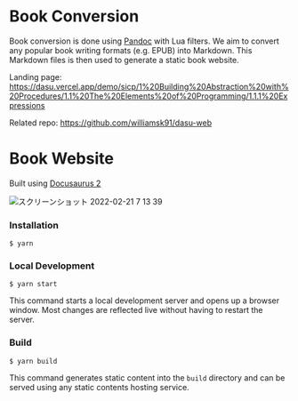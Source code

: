 # Book Conversion

Book conversion is done using [Pandoc](https://pandoc.org/) with Lua filters. We aim to convert any popular book writing formats (e.g. EPUB) into Markdown. This Markdown files is then used to generate a static book website.

Landing page: https://dasu.vercel.app/demo/sicp/1%20Building%20Abstraction%20with%20Procedures/1.1%20The%20Elements%20of%20Programming/1.1.1%20Expressions

Related repo: https://github.com/williamsk91/dasu-web

# Book Website

Built using [Docusaurus 2](https://docusaurus.io/)

![スクリーンショット 2022-02-21 7 13 39](https://user-images.githubusercontent.com/25893551/154862407-e205b4e2-c6da-44a2-9f4e-e7887a0d7912.png)

### Installation

```
$ yarn
```

### Local Development

```
$ yarn start
```

This command starts a local development server and opens up a browser window. Most changes are reflected live without having to restart the server.

### Build

```
$ yarn build
```

This command generates static content into the `build` directory and can be served using any static contents hosting service.
